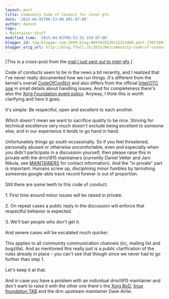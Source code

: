 ```yaml
---
layout: post
title: Community Code of Conduct for intel-gfx
date: '2015-04-02T00:53:00.001-07:00'
author: danvet
tags:
- Maintainer-Stuff
modified_time: '2015-04-02T00:53:32.319-07:00'
blogger_id: tag:blogger.com,1999:blog-8047628228132312466.post-2307160452468978284
blogger_orig_url: http://blog.ffwll.ch/2015/04/community-code-of-conduct-for-intel-gfx.html
---
```


[This is a cross-post from the <a href="http://lists.freedesktop.org/archives/intel-gfx/2015-April/063766.html">mail I just sent out to intel-gfx</a>.] <br /><br />Code of conducts seem to be in the news a bit recently, and I realized that I've never really documented how we run things. It's different from the kernel's overall <a href="https://www.kernel.org/doc/Documentation/CodeOfConflict">CodeOfConflict</a> and also differs from the official <a href="https://01.org/linuxgraphics/community">Intel/OTC one</a> in small details about handling issues. And for completeness there's also the <a href="http://www.x.org/wiki/XorgFoundation/Policies/Harassment/">Xorg Foundation event policy</a>. Anyway, I think this is worth clarifying and here it goes.<br /><a name='more'></a><br />It's simple: Be respectful, open and excellent to each another.<br /><br />Which doesn't mean we want to sacrifice quality to be nice. Striving for technical excellence very much doesn't exclude being excellent to someone else, and in our experience it tends to go hand in hand.<br /><br />Unfortunately things go south occasionally. So if you feel threatened, personally abused or otherwise uncomfortable, even and especially when you didn't participate in a discussion yourself, then please raise this in private with the drm/i915 maintainers (currently Daniel Vetter and Jani Nikula, see <a href="https://www.kernel.org/doc/linux/MAINTAINERS">MAINTAINERS</a> for contact information). And the "in private" part is important: Humans screw up, disciplining minor fumbles by tarnishing someones google-able track record forever is out of proportion.<br /><br />Still there are some teeth to this code of conduct:<br /><br />1. First time around minor issues will be raised in private.<br /><br />2. On repeat cases a public reply in the discussion will enforce that respectful behavior is expected.<br /><br />3. We'll ban people who don't get it.<br /><br />And severe cases will be escalated much quicker.<br /><br />This applies to all community communication channels (irc, mailing list and bugzilla). And as mentioned this really just is a public clarification of the rules already in place - you can't see that though since we never had to go further than step 1.<br /><br />Let's keep it at that.<br /><br />And in case you have a problem with an individual drm/i915 maintainer and don't want to raise it with the other one there's the <a href="http://www.x.org/wiki/BoardOfDirectors/">Xorg BoD</a>, <a href="http://www.linuxfoundation.org/programs/advisory-councils/tab">linux foundation TAB</a> and the drm upstream maintainer Dave Airlie.<br />